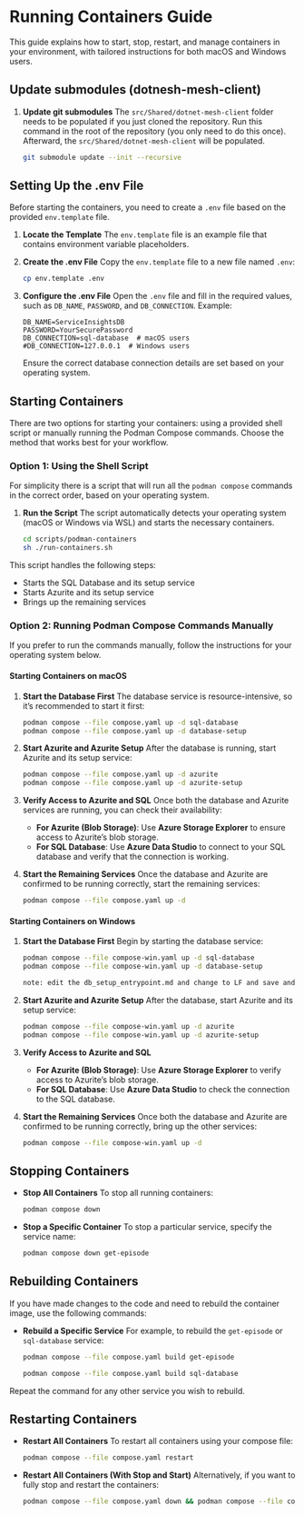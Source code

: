 # Running Containers Guide

This guide explains how to start, stop, restart, and manage containers in your environment, with tailored instructions for both macOS and Windows users.

## Update submodules (dotnesh-mesh-client)

1. **Update git submodules**
   The `src/Shared/dotnet-mesh-client` folder needs to be populated if you just cloned the repository. Run this command in the root of the repository (you only need to do this once). Afterward, the `src/Shared/dotnet-mesh-client` will be populated.

   ```bash
   git submodule update --init --recursive
   ```

## Setting Up the .env File

Before starting the containers, you need to create a `.env` file based on the provided `env.template` file.

1. **Locate the Template**
   The `env.template` file is an example file that contains environment variable placeholders.

2. **Create the .env File**
   Copy the `env.template` file to a new file named `.env`:

   ```bash
   cp env.template .env
   ```

3. **Configure the .env File**
   Open the `.env` file and fill in the required values, such as `DB_NAME`, `PASSWORD`, and `DB_CONNECTION`. Example:

   ```env
   DB_NAME=ServiceInsightsDB
   PASSWORD=YourSecurePassword
   DB_CONNECTION=sql-database  # macOS users
   #DB_CONNECTION=127.0.0.1  # Windows users
   ```

   Ensure the correct database connection details are set based on your operating system.

## Starting Containers

There are two options for starting your containers: using a provided shell script or manually running the Podman Compose commands. Choose the method that works best for your workflow.

### Option 1: Using the Shell Script

For simplicity there is a script that will run all the `podman compose` commands in the correct order, based on your operating system.

1. **Run the Script**
   The script automatically detects your operating system (macOS or Windows via WSL) and starts the necessary containers.

   ```bash
   cd scripts/podman-containers
   sh ./run-containers.sh
   ```

This script handles the following steps:

- Starts the SQL Database and its setup service
- Starts Azurite and its setup service
- Brings up the remaining services

### Option 2: Running Podman Compose Commands Manually

If you prefer to run the commands manually, follow the instructions for your operating system below.

#### Starting Containers on macOS

1. **Start the Database First**
   The database service is resource-intensive, so it’s recommended to start it first:

   ```bash
   podman compose --file compose.yaml up -d sql-database
   podman compose --file compose.yaml up -d database-setup
   ```

2. **Start Azurite and Azurite Setup**
   After the database is running, start Azurite and its setup service:

   ```bash
   podman compose --file compose.yaml up -d azurite
   podman compose --file compose.yaml up -d azurite-setup
   ```

3. **Verify Access to Azurite and SQL**
   Once both the database and Azurite services are running, you can check their availability:

   - **For Azurite (Blob Storage)**: Use **Azure Storage Explorer** to ensure access to Azurite’s blob storage.
   - **For SQL Database**: Use **Azure Data Studio** to connect to your SQL database and verify that the connection is working.

4. **Start the Remaining Services**
   Once the database and Azurite are confirmed to be running correctly, start the remaining services:

   ```bash
   podman compose --file compose.yaml up -d
   ```

#### Starting Containers on Windows

1. **Start the Database First**
   Begin by starting the database service:

   ```bash
   podman compose --file compose-win.yaml up -d sql-database
   podman compose --file compose-win.yaml up -d database-setup

   note: edit the db_setup_entrypoint.md and change to LF and save and rebuild the container
   ```

2. **Start Azurite and Azurite Setup**
   After the database, start Azurite and its setup service:

   ```bash
   podman compose --file compose-win.yaml up -d azurite
   podman compose --file compose-win.yaml up -d azurite-setup
   ```

3. **Verify Access to Azurite and SQL**

   - **For Azurite (Blob Storage)**: Use **Azure Storage Explorer** to verify access to Azurite’s blob storage.
   - **For SQL Database**: Use **Azure Data Studio** to check the connection to the SQL database.

4. **Start the Remaining Services**
   Once both the database and Azurite are confirmed to be running correctly, bring up the other services:

   ```bash
   podman compose --file compose-win.yaml up -d
   ```

## Stopping Containers

- **Stop All Containers**
  To stop all running containers:

  ```bash
  podman compose down
  ```

- **Stop a Specific Container**
  To stop a particular service, specify the service name:

  ```bash
  podman compose down get-episode
  ```

## Rebuilding Containers

If you have made changes to the code and need to rebuild the container image, use the following commands:

- **Rebuild a Specific Service**
  For example, to rebuild the `get-episode` or `sql-database` service:

  ```bash
  podman compose --file compose.yaml build get-episode
  ```

  ```bash
  podman compose --file compose.yaml build sql-database
  ```

Repeat the command for any other service you wish to rebuild.

## Restarting Containers

- **Restart All Containers**
  To restart all containers using your compose file:

  ```bash
  podman compose --file compose.yaml restart
  ```

- **Restart All Containers (With Stop and Start)**
  Alternatively, if you want to fully stop and restart the containers:

  ```bash
  podman compose --file compose.yaml down && podman compose --file compose.yaml up -d
  ```

